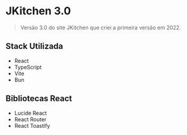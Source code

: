 # JKitchen 3.0

> Versão 3.0 do site JKitchen que criei a primeira versão em 2022.

## Stack Utilizada

- React
- TypeScript
- Vite
- Bun

## Bibliotecas React

- Lucide React
- React Router
- React Toastify